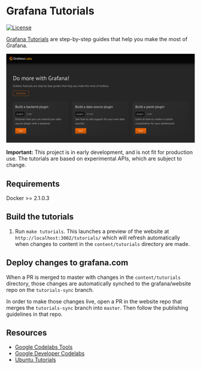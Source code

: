 # Grafana Tutorials

[![License](https://img.shields.io/github/license/grafana/grafana)](LICENSE)

[Grafana Tutorials](https://robbymilo-tutorials--grafana.netlify.com/tutorials/) are step-by-step guides that help you make the most of Grafana.

![Screenshot](screenshot.png)

**Important:** This project is in early development, and is not fit for production use. The tutorials are based on experimental APIs, which are subject to change.

## Requirements

Docker >= 2.1.0.3

## Build the tutorials

1. Run `make tutorials`. This launches a preview of the website at `http://localhost:3002/tutorials/` which will refresh automatically when changes to content in the `content/tutorials` directory are made.

## Deploy changes to grafana.com

When a PR is merged to master with changes in the `content/tutorials` directory, those changes are automatically synched to the grafana/website repo on the `tutorials-sync` branch.

In order to make those changes live, open a PR in the website repo that merges the `tutorials-sync` branch into `master`. Then follow the publishing guidelines in that repo.

## Resources

- [Google Codelabs Tools](https://github.com/googlecodelabs/tools)
- [Google Developer Codelabs](https://codelabs.developers.google.com/)
- [Ubuntu Tutorials](https://tutorials.ubuntu.com/)
